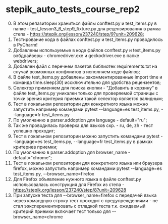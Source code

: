 # stepik_auto_tests_course_rep2
0. В этом репазитории храниться файлы conftest.py и test_items.py в папке - test_lesson3_6_step9_fixture.py 
для рецензирования в рамка степа - https://stepik.org/lesson/237240/step/9?unit=209628; 
1. Тестирование кода в файлах conftest.py и test_items.py проводилось в PyCharm!
2. Добавлены используемые в коде файлов conftest.py и test_items.py вэбдрайверы - chromedriver.exe и geckodriver.exe в папке webdrivers;
3. Добавлен файл с перечнем пакетов библиотек requirements.txt на случай возможных конфликтов в исполняем коде файлов;
4. В файле test_items.py добавлены закомментированные import time и команда time.sleep(30) иссключительно для  удобства рецензентов;
5. Селектор применяем для поиска кнопки - "Добавить в корзину" в файле test_items.py уникален только для проверяемой страницы с точки зрения критерия приемки такой селектор является валидным;
6. Тест в локальном репозитории для конкретного языка можно запустить например командами pytest --language=es test_items.py, --language=fr test_items.py
7. По умолчанию в parser.addoption для language - default="ru";
8. Так же проводилась проверка для языков скр. - ru, de, zh - тест успешно проходит;  
9. Тест в локальном репозитории можно запустить командами pytest --language=es test_items.py, --language=fr test_items.py в рамках критериев приемки; 
10. По умолчанию в parser.addoption для browser_name - default="chrome";
11. Тест в локальном репозитории для конкретного языка или браузера firefox, можно запустить например командами pytest --language=es test_items.py, --browser_name=firefox
12. Для Firefox объявление нужного языка в файле conftest.py использовалась конструкция для Firefox из степа - https://stepik.org/lesson/237240/step/8?unit=209628
13. При запуске теста для --browser_name=firefox с передачей языка через командную строку тест проходит с предупреждениями - не стал ээксперементировать с отладкой теста т.к. ожидаемый критерий приемки включает тест только для --browser_name=chrome
 